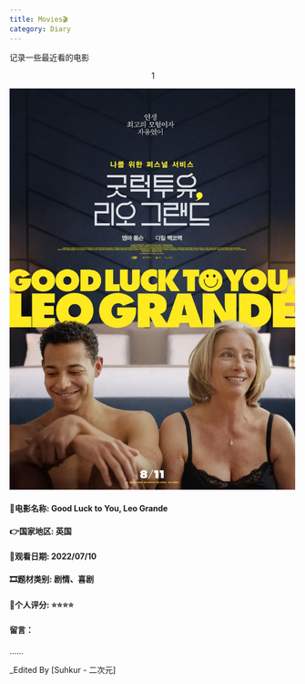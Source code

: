 ```yaml
---
title: Movies🎬
category: Diary
---
```


记录一些最近看的电影

<!-- more -->


<center>1</center>

![image](https://github.com/Suhkurr/suhkurr.github.io/blob/master/assets/img/1.png)

#### 🎦电影名称: Good Luck to You, Leo Grande


#### 👉国家地区: 英国


#### 📆观看日期: 2022/07/10


#### 🎞题材类别: 剧情、喜剧


#### 💯个人评分:  ⭐⭐⭐⭐


#### 留言：
......


_Edited By [Suhkur - 二次元]
